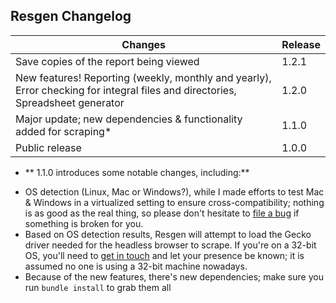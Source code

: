 ## Resgen Changelog ##

| Changes | Release |
| -- | -- |
| Save copies of the report being viewed | 1.2.1
| New features! Reporting (weekly, monthly and yearly), Error checking for integral files and directories, Spreadsheet generator | 1.2.0 |
| Major update; new dependencies &amp; functionality added for scraping* | 1.1.0 |
| Public release | 1.0.0 |

* ** 1.1.0 introduces some notable changes, including:**
- OS detection (Linux, Mac or Windows?), while I made efforts to test Mac &amp; Windows in a virtualized setting to ensure cross-compatibility; nothing is as good as the real thing, so please
don't hesitate to [file a bug](https://notabug.org/angela/resgen/issues) if something is broken for you.
- Based on OS detection results, Resgen will attempt to load the Gecko driver needed for the headless browser to scrape.  If you're on a 32-bit OS, you'll
need to [get in touch](https://notabug.org/angela/resgen/issues) and let your presence be known; it is assumed no one is using a 32-bit machine nowadays.
- Because of the new features, there's new dependencies; make sure you run `bundle install` to grab them all
